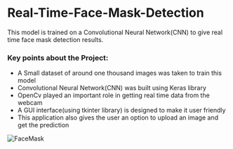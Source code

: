 # Real-Time-Face-Mask-Detection
This model is trained on a Convolutional Neural Network(CNN) to give real time face mask detection results. 

### Key points about the Project:
- A Small dataset of around one thousand images was taken to train this model
- Convolutional Neural Network(CNN) was built using Keras library
- OpenCv played an important role in getting real time data from the webcam
- A GUI interface(using tkinter library) is designed to make it user friendly
- This application also gives the user an option to upload an image and get the prediction

<!--- ![github](https://user-images.githubusercontent.com/45857315/86604939-a79f8a00-bfc3-11ea-855a-2abc420bd3d8.gif) --->
![FaceMask](https://user-images.githubusercontent.com/45857315/95216478-b9d1d400-080f-11eb-9fd1-9caf984be23c.gif)


